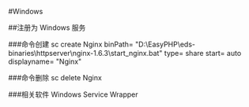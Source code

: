 #Windows

##注册为 Windows 服务

###命令创建
	sc create Nginx binPath= "D:\EasyPHP\eds-binaries\httpserver\nginx-1.6.3\start_nginx.bat" type= share start= auto displayname= "Nginx"

###命令删除
	sc delete Nginx

###相关软件
	Windows Service Wrapper